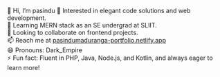 👋 Hi, I’m pasindu 
👀 Interested in elegant code solutions and web development.  
🌱 Learning MERN stack as an SE undergrad at SLIIT.  
💞️ Looking to collaborate on frontend projects.  
📫 Reach me at [pasindumaduranga-portfolio.netlify.app](https://pasindumaduranga-portfolio.netlify.app)  
😄 Pronouns: Dark_Empire  
⚡ Fun fact: Fluent in PHP, Java, Node.js, and Kotlin, and always eager to learn more!

